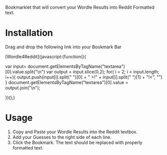 Bookmarklet that will convert your Wordle Results into Reddit Formatted text.

# Installation

Drag and drop the following link into your Bookmark Bar

[Wordle4Reddit](javascript:(function(){
  
  var input= document.getElementsByTagName("textarea")[0].value.split("\n")
  var output = input.slice(0,2);
  for( i = 2; i < input.length; i++){
    output.push(input[i].split(" ")[0] + " >!" + input[i].split(" ")[1] + "!<", "")
  }
  document.getElementsByTagName("textarea")[0].value = output.join("\n");

})();)

# Usage

1. Copy and Paste your Wordle Results into the Reddit textbox.  
2. Add your Guesses to the right side of each line. 
3. Click the Bookmark.  The text should be replaced with properly formatted text.
